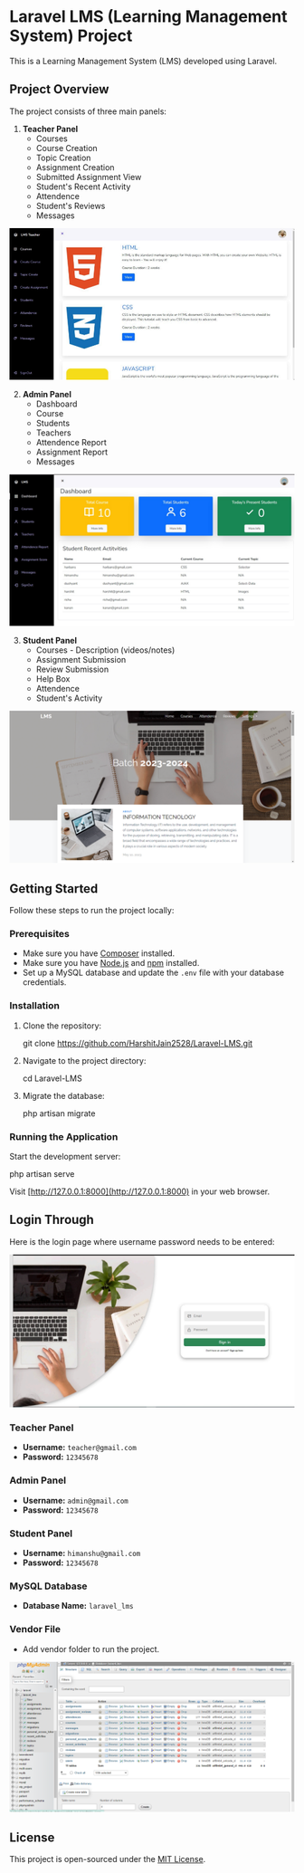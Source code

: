 # Laravel LMS (Learning Management System) Project

This is a Learning Management System (LMS) developed using Laravel.

## Project Overview

The project consists of three main panels:

1. **Teacher Panel**
   - Courses
   - Course Creation
   - Topic Creation
   - Assignment Creation
   - Submitted Assignment View
   - Student's Recent Activity
   - Attendence
   - Student's Reviews
   - Messages
   
![image](https://github.com/HarshitJain2528/Laravel-LMS/blob/main/public/screens/teacher.png)

2. **Admin Panel**
   - Dashboard
   - Course
   - Students
   - Teachers
   - Attendence Report
   - Assignment Report
   - Messages
  
![image](https://github.com/HarshitJain2528/Laravel-LMS/blob/main/public/screens/admin.jpeg)

3. **Student Panel**
   - Courses - Description (videos/notes)
   - Assignment Submission
   - Review Submission
   - Help Box
   - Attendence
   - Student's Activity
   
![image](https://github.com/HarshitJain2528/Laravel-LMS/blob/main/public/screens/student.png)

## Getting Started

Follow these steps to run the project locally:

### Prerequisites

- Make sure you have [Composer](https://getcomposer.org/) installed.
- Make sure you have [Node.js](https://nodejs.org/) and [npm](https://www.npmjs.com/) installed.
- Set up a MySQL database and update the `.env` file with your database credentials.

### Installation

1. Clone the repository:

   git clone https://github.com/HarshitJain2528/Laravel-LMS.git
   

2. Navigate to the project directory:

   cd Laravel-LMS

3. Migrate the database:

   php artisan migrate
   
### Running the Application

Start the development server:

php artisan serve

Visit [http://127.0.0.1:8000](http://127.0.0.1:8000) in your web browser.

## Login Through

Here is the login page where username password needs to be entered:

![image](https://github.com/HarshitJain2528/Laravel-LMS/blob/main/public/screens/login.png)

### Teacher Panel

- **Username:** `teacher@gmail.com`
- **Password:** `12345678`

### Admin Panel

- **Username:** `admin@gmail.com`
- **Password:** `12345678`

### Student Panel

- **Username:** `himanshu@gmail.com`
- **Password:** `12345678`

### MySQL Database

- **Database Name:** `laravel_lms`

### Vendor File
 
- Add vendor folder to run the project.
  
![image](https://github.com/HarshitJain2528/Laravel-LMS/blob/main/public/screens/database.png)

## License

This project is open-sourced under the [MIT License](LICENSE).
